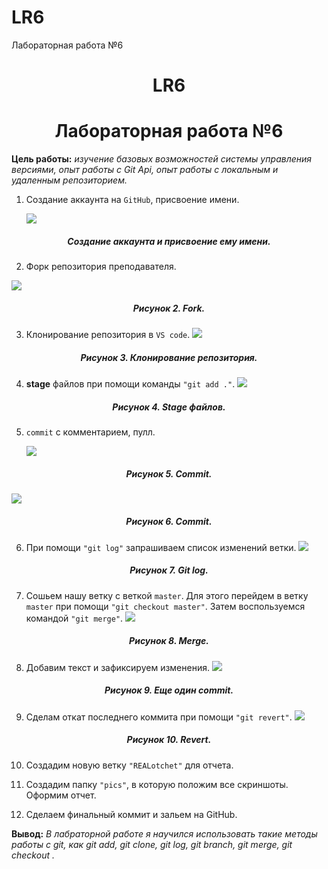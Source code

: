 # LR6

Лабораторная работа №6

# <center>LR6<center>

# <center>Лабораторная работа №6<center>

**Цель работы:** _изучение базовых возможностей системы управления версиями, опыт работы с Git Api, опыт работы с локальным и удаленным репозиторием._

1. Создание аккаунта на `GitHub`, присвоение имени.

   ![](./pics/1.png)

##### <center>_Создание аккаунта и присвоение ему имени._</center>

2. Форк репозитория преподавателя.

![](./pics/2.png)

##### <center>_Рисунок 2. Fork._</center>

3. Клонирование репозитория в `VS code`.
   ![](./pics/3.png)

##### <center>_Рисунок 3. Клонирование репозитория._</center>

4. **stage** файлов при помощи команды `"git add ."`.
   ![](./pics/4.png)

##### <center>_Рисунок 4. Stage файлов._</center>

5. `commit` с комментарием, пулл.

   ![](./pics/5.png)

##### <center>_Рисунок 5. Commit._</center>

   ![](./pics/6.png)

##### <center>_Рисунок 6. Commit._</center>

6. При помощи `"git log"` запрашиваем список изменений ветки.
   ![](./pics/7.png)

##### <center>_Рисунок 7. Git log._</center>

7. Сошьем нашу ветку с веткой `master`. Для этого перейдем в ветку `master` при помощи `"git checkout master"`. Затем воспользуемся командой `"git merge"`.
   ![](./pics/8.png)

##### <center>_Рисунок 8. Merge._</center>

8. Добавим текст и зафиксируем изменения.
    ![](./pics/9.png)

##### <center>_Рисунок 9. Еще один commit._</center>

9. Сделам откат последнего коммита при помощи `"git revert"`.
    ![](./pics/10.png)

##### <center>_Рисунок 10. Revert._</center>

10. Создадим новую ветку `"REALotchet"` для отчета.

11. Создадим папку `"pics"`, в которую положим все скриншоты. Оформим отчет.

12. Сделаем финальный коммит и зальем на GitHub.

**Вывод:** _В лабраторной работе я научился использовать такие методы работы с git, как git add, git clone, git log, git branch, git merge, git checkout ._